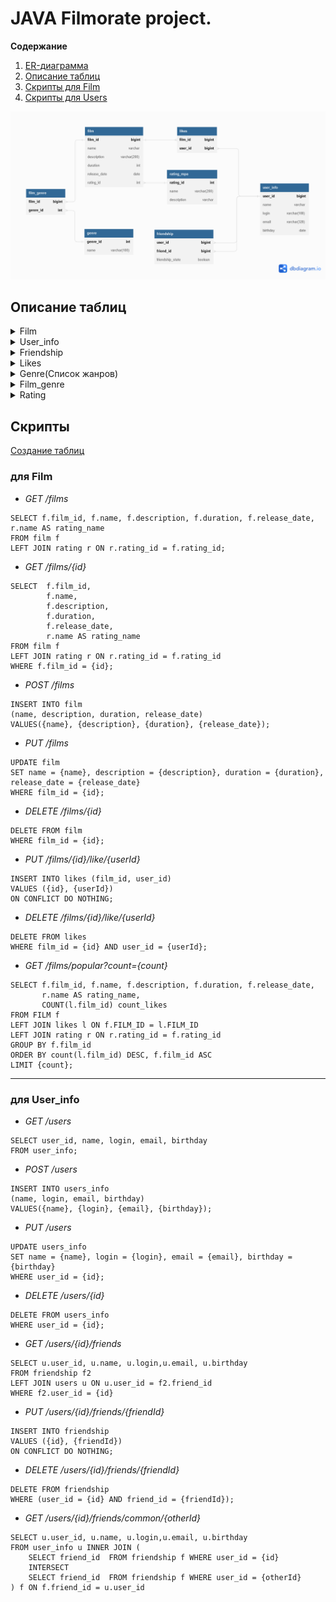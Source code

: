 # JAVA Filmorate project.
**Содержание**


1. [ER-диаграмма](README.md#ER-диаграмм)
2. [Описание таблиц](README.md#Описание-таблиц)
3. [Скрипты для Film](README.md#Скрипты-для-Film)
4. [Скрипты для Users](README.md#Скрипты-для-Users)

![](docs/DB_schem.png)

## Описание таблиц

[//]: # (#### Films)
<details><summary>Film</summary>

| Столбец      | Тип          | Описание                  | Примечание           |
|--------------|--------------|---------------------------|----------------------|
| film_id      | bigint       | уникальный идентификатор  | PK                   |
| name         | varchar      | название фильма           | NOT NULL             |
| description  | varchar(200) | описание фильма           |                      |
| release_date | date         | дата релиза               | NOT NULL             |
| duration     | int          | длительность фильма в мин |                      |
| rating_id    | int          | id рейтинга               | FK(rating.rating_id) |

</details>

[//]: # (#### )
<details><summary>User_info</summary>

| Столбец  | Тип          | Описание                 | Примечание       |
|----------|--------------|--------------------------|------------------|
| user_id  | bigint       | уникальный идентификатор | PK               |
| name     | varchar      | имя пользователя         |                  |
| login    | varchar(100) | логин                    | NOT NULL, UNIQUE |
| email    | varchar(320) | email                    | NOT NULL, UNIQUE |
| birthday | date         | день рождения            | NOT NULL         |
</details>

[//]: # (#### )
<details><summary>Friendship</summary>

| Столбец          | Тип     | Описание                                                                    | Примечание                |
|------------------|---------|-----------------------------------------------------------------------------|---------------------------|
| user_id          | bigint  | id пользователя                                                             | PK, FK(user_info.user_id) |
| friend_id        | bigint  | id друга                                                                    | PK, FK(user_info.user_id) |
| friendship_state | boolean | подтверждение дружбы<br/>false - неподтверждённая<br/>true - подтверждённая | default = false           |
</details>

[//]: # (#### )
<details><summary>Likes</summary>
 каждый пользователь может поставить лайк фильму только один раз

| Столбец | Тип    | Описание        | Примечание                |
|---------|--------|-----------------|---------------------------|
| film_id | bigint | id фильма       | PK, FK(film.film_id)      |
| user_id | bigint | id пользователя | PK, FK(user_info.user_id) |

</details>

[//]: # (#### )
<details><summary>Genre(Список жанров)</summary>

| Столбец  | Тип          | Описание                 | Примечание |
|----------|--------------|--------------------------|------------|
| genre_id | int          | уникальный идентификатор | PK         |
| name     | varchar(100) | название                 | NOT NULL   |

| genre_id | name           |
|----------|----------------|
| 1        | Комедия        |
| 2        | Драма          |
| 3        | Мультфильм     |
| 4        | Триллер        |
| 5        | Документальный |
| 6        | Боевик         |

</details>

[//]: # (#### )
<details><summary>Film_genre</summary>
У фильма может быть сразу несколько жанров

| Столбец  | Тип    | Описание  | Примечание             |
|----------|--------|-----------|------------------------|
| film_id  | bigint | id фильма | PK, FK(film.film_id)   |
| genre_id | int    | id жанра  | PK, FK(genre.genre_id) |

</details>

[//]: # (#### )
<details><summary>Rating</summary>
Рейтинг Ассоциации кинокомпаний (англ. Motion Picture Association, сокращённо МРА). Эта оценка определяет возрастное ограничение для фильма.

| Столбец     | Тип          | Описание                 | Примечание |
|-------------|--------------|--------------------------|------------|
| rating_id   | int          | уникальный идентификатор | PK         |
| name        | varchar(200) | название                 | NOT NULL   |
| description | varchar      | описание                 |            |

| rating_id | name   | description                                                              |
|-----------|--------|--------------------------------------------------------------------------|
| 1         | 	G     | нет возрастных ограничений                                               |
| 2         | 	PG    | детям рекомендуется смотреть фильм с родителями                          |
| 3         | 	PG-13 | детям до 13 лет просмотр не желателен                                    |
| 4         | 	R     | лицам до 17 лет просматривать фильм можно только в присутствии взрослого |
| 5         | 	NC-17 | лицам до 18 лет просмотр запрещён                                        |
</details>

## Скрипты
[Создание таблиц](src/main/resources/schema.sql)
### для Film

+ _GET /films_
````roomsql
SELECT f.film_id, f.name, f.description, f.duration, f.release_date, r.name AS rating_name
FROM film f
LEFT JOIN rating r ON r.rating_id = f.rating_id;
````
+ _GET /films/{id}_
````roomsql
SELECT  f.film_id, 
        f.name, 
        f.description, 
        f.duration, 
        f.release_date, 
        r.name AS rating_name 
FROM film f
LEFT JOIN rating r ON r.rating_id = f.rating_id
WHERE f.film_id = {id};
````
+ _POST /films_
````roomsql
INSERT INTO film
(name, description, duration, release_date)
VALUES({name}, {description}, {duration}, {release_date});
````
* _PUT /films_
````roomsql
UPDATE film
SET name = {name}, description = {description}, duration = {duration}, release_date = {release_date}
WHERE film_id = {id};
````

[//]: # (````)

[//]: # (update public.film)

[//]: # (SET rating_id = 2)

[//]: # (WHERE film_id= 7;)

[//]: # (````)
* _DELETE /films/{id}_
````roomsql
DELETE FROM film
WHERE film_id = {id};
````
* _PUT /films/{id}/like/{userId}_
````roomsql
INSERT INTO likes (film_id, user_id)
VALUES ({id}, {userId})
ON CONFLICT DO NOTHING;
````
* _DELETE /films/{id}/like/{userId}_
````roomsql
DELETE FROM likes
WHERE film_id = {id} AND user_id = {userId};
````
* _GET /films/popular?count={count}_
````roomsql
SELECT f.film_id, f.name, f.description, f.duration, f.release_date, 
       r.name AS rating_name, 
       COUNT(l.film_id) count_likes 
FROM FILM f 
LEFT JOIN likes l ON f.FILM_ID = l.FILM_ID  
LEFT JOIN rating r ON r.rating_id = f.rating_id
GROUP BY f.film_id 
ORDER BY count(l.film_id) DESC, f.film_id ASC
LIMIT {count};
````
___
###  для User_info

[//]: # (#### Получить список всех друзей )
* _GET /users_
````roomsql
SELECT user_id, name, login, email, birthday
FROM user_info;
````
* _POST /users_
````roomsql
INSERT INTO users_info
(name, login, email, birthday)
VALUES({name}, {login}, {email}, {birthday});
````
* _PUT /users_
````roomsql
UPDATE users_info
SET name = {name}, login = {login}, email = {email}, birthday = {birthday}
WHERE user_id = {id};
````
* _DELETE /users/{id}_
````roomsql
DELETE FROM users_info
WHERE user_id = {id};
````

[//]: # (#### Получить список друзе)
* _GET /users/{id}/friends_
````roomsql
SELECT u.user_id, u.name, u.login,u.email, u.birthday
FROM friendship f2
LEFT JOIN users u ON u.user_id = f2.friend_id 
WHERE f2.user_id = {id}
````

[//]: # (#### Добавить друга)
* _PUT /users/{id}/friends/{friendId}_
````roomsql
INSERT INTO friendship
VALUES ({id}, {friendId})
ON CONFLICT DO NOTHING;
````

[//]: # (#### Подтверждение дружбы)
[//]: # (````)

[//]: # (UPDATE friends)

[//]: # (SET friendship_state = true)

[//]: # (WHERE &#40;user_id={id} AND friend_id={friendId}&#41;;)

[//]: # (````)

[//]: # (#### Удалить друга)
* _DELETE /users/{id}/friends/{friendId}_
````roomsql
DELETE FROM friendship 
WHERE (user_id = {id} AND friend_id = {friendId});
````

[//]: # (#### Получить общих друзей)
* _GET /users/{id}/friends/common/{otherId}_
````roomsql
SELECT u.user_id, u.name, u.login,u.email, u.birthday
FROM user_info u INNER JOIN (
    SELECT friend_id  FROM friendship f WHERE user_id = {id}
    INTERSECT 
    SELECT friend_id  FROM friendship f WHERE user_id = {otherId}
) f ON f.friend_id = u.user_id
````

